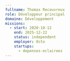 ```yaml
---
fullname: Thomas Recouvreux
role: Développeur principal
domaine: Développement
missions:
  - start: 2020-10-12
    end: 2025-12-22
    status: independent
    employer: Octo
    startups:
      - depenses-eclairees
---
```

